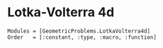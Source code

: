 # Lotka-Volterra 4d

```@autodocs
Modules = [GeometricProblems.LotkaVolterra4d]
Order   = [:constant, :type, :macro, :function]
```

